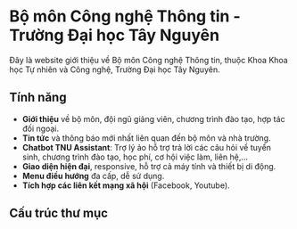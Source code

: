 # Bộ môn Công nghệ Thông tin - Trường Đại học Tây Nguyên

Đây là website giới thiệu về Bộ môn Công nghệ Thông tin, thuộc Khoa Khoa học Tự nhiên và Công nghệ, Trường Đại học Tây Nguyên.

## Tính năng

- **Giới thiệu** về bộ môn, đội ngũ giảng viên, chương trình đào tạo, hợp tác đối ngoại.
- **Tin tức** và thông báo mới nhất liên quan đến bộ môn và nhà trường.
- **Chatbot TNU Assistant**: Trợ lý ảo hỗ trợ trả lời các câu hỏi về tuyển sinh, chương trình đào tạo, học phí, cơ hội việc làm, liên hệ,...
- **Giao diện hiện đại**, responsive, hỗ trợ cả máy tính và thiết bị di động.
- **Menu điều hướng** đa cấp, dễ sử dụng.
- **Tích hợp các liên kết mạng xã hội** (Facebook, Youtube).

## Cấu trúc thư mục

